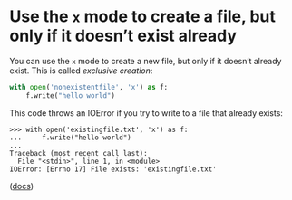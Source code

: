 # Use the `x` mode to create a file, but only if it doesn’t exist already

You can use the `x` mode to create a new file, but only if it doesn’t already exist. This is called *exclusive creation*:

```python
with open('nonexistentfile', 'x') as f:
    f.write("hello world")
```

This code throws an IOError if you try to write to a file that already exists:

```pycon
>>> with open('existingfile.txt', 'x') as f:
...     f.write("hello world")
...
Traceback (most recent call last):
  File "<stdin>", line 1, in <module>
IOError: [Errno 17] File exists: 'existingfile.txt'
```

([docs](https://docs.python.org/3.5/library/functions.html?highlight=open#open))